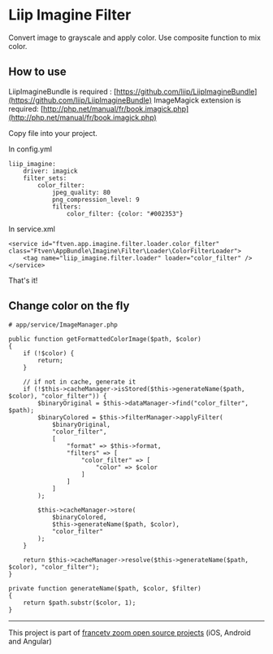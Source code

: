 # Liip Imagine Filter

Convert image to grayscale and apply color. Use composite function to mix color.

## How to use

LiipImagineBundle is required : [https://github.com/liip/LiipImagineBundle](https://github.com/liip/LiipImagineBundle)
ImageMagick extension is required: [http://php.net/manual/fr/book.imagick.php](http://php.net/manual/fr/book.imagick.php)

Copy file into your project.

In config.yml

```
liip_imagine:
    driver: imagick
    filter_sets:
        color_filter:
            jpeg_quality: 80
            png_compression_level: 9
            filters:
                color_filter: {color: "#002353"}
```
 
In service.xml
 
```
<service id="ftven.app.imagine.filter.loader.color_filter" class="Ftven\AppBundle\Imagine\Filter\Loader\ColorFilterLoader">
    <tag name="liip_imagine.filter.loader" loader="color_filter" />
</service>
```

That's it!

## Change color on the fly

```
# app/service/ImageManager.php

public function getFormattedColorImage($path, $color)
{
    if (!$color) {
        return;
    }

    // if not in cache, generate it
    if (!$this->cacheManager->isStored($this->generateName($path, $color), "color_filter")) {
        $binaryOriginal = $this->dataManager->find("color_filter", $path);
        $binaryColored = $this->filterManager->applyFilter(
            $binaryOriginal,
            "color_filter",
            [
                "format" => $this->format,
                "filters" => [
                    "color_filter" => [
                        "color" => $color
                    ]
                ]
            ]
        );
        
        $this->cacheManager->store(
            $binaryColored,
            $this->generateName($path, $color),
            "color_filter"
        );
    }

    return $this->cacheManager->resolve($this->generateName($path, $color), "color_filter");
}

private function generateName($path, $color, $filter)
{
    return $path.substr($color, 1);
}
```

---------------------------------------
This project is part of [francetv zoom open source projects](https://gitlab.ftven.net/team-infini/zoom-public) (iOS, Android and Angular)